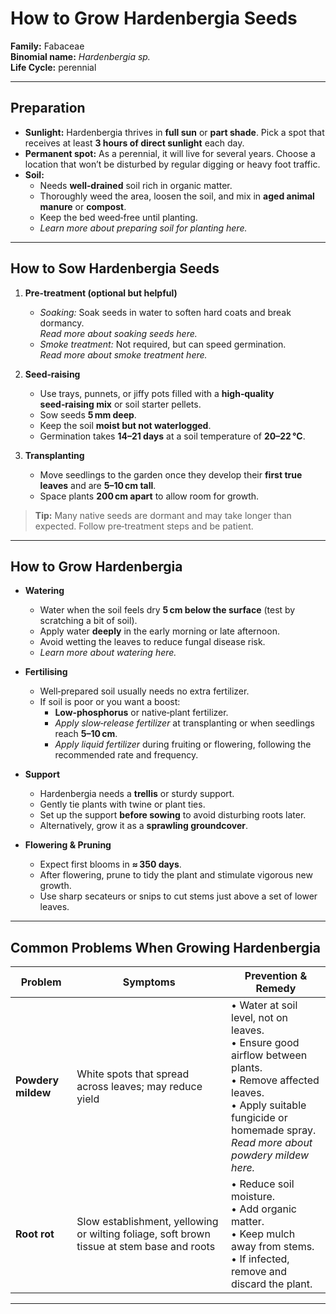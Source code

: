 # How to Grow Hardenbergia Seeds

**Family:** Fabaceae  
**Binomial name:** _Hardenbergia sp._  
**Life Cycle:** perennial  

---

## Preparation

- **Sunlight:** Hardenbergia thrives in **full sun** or **part shade**. Pick a spot that receives at least **3 hours of direct sunlight** each day.  
- **Permanent spot:** As a perennial, it will live for several years. Choose a location that won’t be disturbed by regular digging or heavy foot traffic.  
- **Soil:**  
  - Needs **well‑drained** soil rich in organic matter.  
  - Thoroughly weed the area, loosen the soil, and mix in **aged animal manure** or **compost**.  
  - Keep the bed weed‑free until planting.  
  - *Learn more about preparing soil for planting here.*

---

## How to Sow Hardenbergia Seeds

1. **Pre‑treatment (optional but helpful)**  
   - *Soaking:* Soak seeds in water to soften hard coats and break dormancy.  
     *Read more about soaking seeds here.*  
   - *Smoke treatment:* Not required, but can speed germination.  
     *Read more about smoke treatment here.*

2. **Seed‑raising**  
   - Use trays, punnets, or jiffy pots filled with a **high‑quality seed‑raising mix** or soil starter pellets.  
   - Sow seeds **5 mm deep**.  
   - Keep the soil **moist but not waterlogged**.  
   - Germination takes **14–21 days** at a soil temperature of **20–22 °C**.

3. **Transplanting**  
   - Move seedlings to the garden once they develop their **first true leaves** and are **5–10 cm tall**.  
   - Space plants **200 cm apart** to allow room for growth.

> **Tip:** Many native seeds are dormant and may take longer than expected. Follow pre‑treatment steps and be patient.

---

## How to Grow Hardenbergia

- **Watering**  
  - Water when the soil feels dry **5 cm below the surface** (test by scratching a bit of soil).  
  - Apply water **deeply** in the early morning or late afternoon.  
  - Avoid wetting the leaves to reduce fungal disease risk.  
  - *Learn more about watering here.*

- **Fertilising**  
  - Well‑prepared soil usually needs no extra fertilizer.  
  - If soil is poor or you want a boost:  
    - **Low‑phosphorus** or native‑plant fertilizer.  
    - *Apply slow‑release fertilizer* at transplanting or when seedlings reach **5–10 cm**.  
    - *Apply liquid fertilizer* during fruiting or flowering, following the recommended rate and frequency.

- **Support**  
  - Hardenbergia needs a **trellis** or sturdy support.  
  - Gently tie plants with twine or plant ties.  
  - Set up the support **before sowing** to avoid disturbing roots later.  
  - Alternatively, grow it as a **sprawling groundcover**.

- **Flowering & Pruning**  
  - Expect first blooms in **≈ 350 days**.  
  - After flowering, prune to tidy the plant and stimulate vigorous new growth.  
  - Use sharp secateurs or snips to cut stems just above a set of lower leaves.

---

## Common Problems When Growing Hardenbergia

| Problem | Symptoms | Prevention & Remedy |
|---------|----------|---------------------|
| **Powdery mildew** | White spots that spread across leaves; may reduce yield | • Water at soil level, not on leaves.<br>• Ensure good airflow between plants.<br>• Remove affected leaves.<br>• Apply suitable fungicide or homemade spray. <br>*Read more about powdery mildew here.* |
| **Root rot** | Slow establishment, yellowing or wilting foliage, soft brown tissue at stem base and roots | • Reduce soil moisture.<br>• Add organic matter.<br>• Keep mulch away from stems.<br>• If infected, remove and discard the plant. |

---